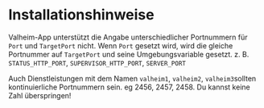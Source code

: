 # Installationshinweise

Valheim-App unterstützt die Angabe unterschiedlicher Portnummern für `Port` und `TargetPort` nicht. Wenn `Port` gesetzt wird, wird die gleiche Portnummer auf `TargetPort` und seine Umgebungsvariable gesetzt. z. B. `STATUS_HTTP_PORT`, `SUPERVISOR_HTTP_PORT`, `SERVER_PORT`

Auch Dienstleistungen mit dem Namen `valheim1`, `valheim2`, `valheim3`sollten kontinuierliche Portnummern sein. eg 2456, 2457, 2458. Du kannst keine Zahl überspringen!
